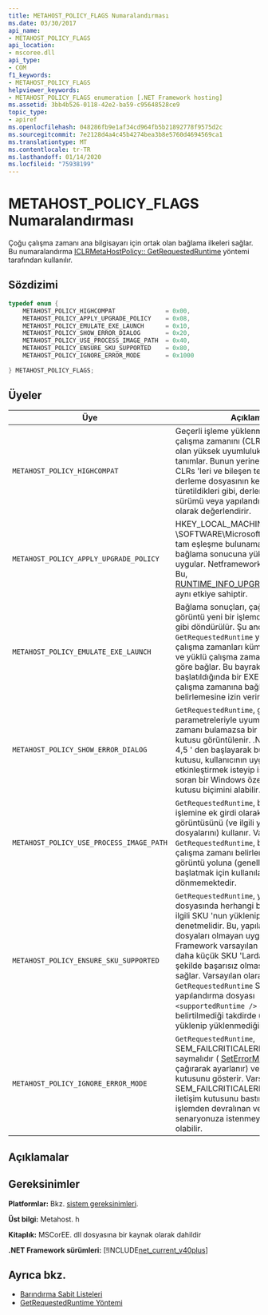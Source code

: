 ```yaml
---
title: METAHOST_POLICY_FLAGS Numaralandırması
ms.date: 03/30/2017
api_name:
- METAHOST_POLICY_FLAGS
api_location:
- mscoree.dll
api_type:
- COM
f1_keywords:
- METAHOST_POLICY_FLAGS
helpviewer_keywords:
- METAHOST_POLICY_FLAGS enumeration [.NET Framework hosting]
ms.assetid: 3bb4b526-0118-42e2-ba59-c95648528ce9
topic_type:
- apiref
ms.openlocfilehash: 048286fb9e1af34cd964fb5b21892778f9575d2c
ms.sourcegitcommit: 7e2128d4a4c45b4274bea3b8e5760d4694569ca1
ms.translationtype: MT
ms.contentlocale: tr-TR
ms.lasthandoff: 01/14/2020
ms.locfileid: "75938199"
---
```

# <a name="metahost_policy_flags-enumeration"></a>METAHOST_POLICY_FLAGS Numaralandırması
Çoğu çalışma zamanı ana bilgisayarı için ortak olan bağlama ilkeleri sağlar. Bu numaralandırma [ICLRMetaHostPolicy:: GetRequestedRuntime](../../../../docs/framework/unmanaged-api/hosting/iclrmetahostpolicy-getrequestedruntime-method.md) yöntemi tarafından kullanılır.  
  
## <a name="syntax"></a>Sözdizimi  
  
```cpp  
typedef enum {  
    METAHOST_POLICY_HIGHCOMPAT              = 0x00,  
    METAHOST_POLICY_APPLY_UPGRADE_POLICY    = 0x08,  
    METAHOST_POLICY_EMULATE_EXE_LAUNCH      = 0x10,  
    METAHOST_POLICY_SHOW_ERROR_DIALOG       = 0x20,  
    METAHOST_POLICY_USE_PROCESS_IMAGE_PATH  = 0x40,  
    METAHOST_POLICY_ENSURE_SKU_SUPPORTED    = 0x80,  
    METAHOST_POLICY_IGNORE_ERROR_MODE       = 0x1000  
  
} METAHOST_POLICY_FLAGS;  
```  
  
## <a name="members"></a>Üyeler  
  
|Üye|Açıklama|  
|------------|-----------------|  
|`METAHOST_POLICY_HIGHCOMPAT`|Geçerli işleme yüklenmiş ortak dil çalışma zamanını (CLR) düşünmez olan yüksek uyumluluk ilkesini tanımlar. Bunun yerine, yalnızca yüklü CLRs 'leri ve bileşen tercihlerini, derleme dosyasının kendisinden türetildikleri gibi, derlenen yerleşik sürümü veya yapılandırma dosyası olarak değerlendirir.|  
|`METAHOST_POLICY_APPLY_UPGRADE_POLICY`|HKEY_LOCAL_MACHINE \SOFTWARE\Microsoft\\içeriğine göre tam eşleşme bulunamadığında, sürüm bağlama sonucuna yükseltme ilkesi uygular. Netframework\ilkeupgrades. Bu, [RUNTIME_INFO_UPGRADE_VERSION](../../../../docs/framework/unmanaged-api/hosting/runtime-info-flags-enumeration.md)ile aynı etkiye sahiptir.|  
|`METAHOST_POLICY_EMULATE_EXE_LAUNCH`|Bağlama sonuçları, çağrıya verilen görüntü yeni bir işlemde başlatılmış gibi döndürülür. Şu anda `GetRequestedRuntime` yüklenebilir çalışma zamanları kümesini yoksayar ve yüklü çalışma zamanları kümesine göre bağlar. Bu bayrak, bir konağın başlatıldığında bir EXE 'nin hangi çalışma zamanına bağlanacağını belirlemesine izin verir.|  
|`METAHOST_POLICY_SHOW_ERROR_DIALOG`|`GetRequestedRuntime`, giriş parametreleriyle uyumlu bir çalışma zamanı bulamazsa bir hata iletişim kutusu görüntülenir. .NET Framework 4,5 ' den başlayarak bu hata iletişim kutusu, kullanıcının uygun özelliği etkinleştirmek isteyip istemediğinizi soran bir Windows özelliği iletişim kutusu biçimini alabilir.|  
|`METAHOST_POLICY_USE_PROCESS_IMAGE_PATH`|`GetRequestedRuntime`, bağlama işlemine ek girdi olarak işlem görüntüsünü (ve ilgili yapılandırma dosyalarını) kullanır. Varsayılan olarak `GetRequestedRuntime`, bağlanacak çalışma zamanı belirlenirken işlem görüntü yoluna (genellikle işlemi başlatmak için kullanılan EXE) geri dönmemektedir.|  
|`METAHOST_POLICY_ENSURE_SKU_SUPPORTED`|`GetRequestedRuntime`, yapılandırma dosyasında herhangi bir bilgi yoksa ilgili SKU 'nun yüklenip yüklenmediğini denetmelidir. Bu, yapılandırma dosyaları olmayan uygulamaların, .NET Framework varsayılan yüklemesinden daha küçük SKU 'Larda düzgün şekilde başarısız olmasına olanak sağlar. Varsayılan olarak, `GetRequestedRuntime` SKU özniteliği yapılandırma dosyası `<supportedRuntime />` öğesinde belirtilmediği takdirde uygun SKU 'nun yüklenip yüklenmediğini denetlemez.|  
|`METAHOST_POLICY_IGNORE_ERROR_MODE`|`GetRequestedRuntime`, SEM_FAILCRITICALERRORS yok saymalıdır ( [SetErrorMode](/windows/win32/api/errhandlingapi/nf-errhandlingapi-seterrormode) işlevi çağırarak ayarlanır) ve hata iletişim kutusunu gösterir. Varsayılan olarak, SEM_FAILCRITICALERRORS hata iletişim kutusunu bastırır. Başka bir işlemden devralınan ve sessiz hata, senaryonuza istenmeyen bir durum olabilir.|  
  
## <a name="remarks"></a>Açıklamalar  
  
## <a name="requirements"></a>Gereksinimler  
 **Platformlar:** Bkz. [sistem gereksinimleri](../../../../docs/framework/get-started/system-requirements.md).  
  
 **Üst bilgi:** Metahost. h  
  
 **Kitaplık:** MSCorEE. dll dosyasına bir kaynak olarak dahildir  
  
 **.NET Framework sürümleri:** [!INCLUDE[net_current_v40plus](../../../../includes/net-current-v40plus-md.md)]  
  
## <a name="see-also"></a>Ayrıca bkz.

- [Barındırma Sabit Listeleri](../../../../docs/framework/unmanaged-api/hosting/hosting-enumerations.md)
- [GetRequestedRuntime Yöntemi](../../../../docs/framework/unmanaged-api/hosting/iclrmetahostpolicy-getrequestedruntime-method.md)

